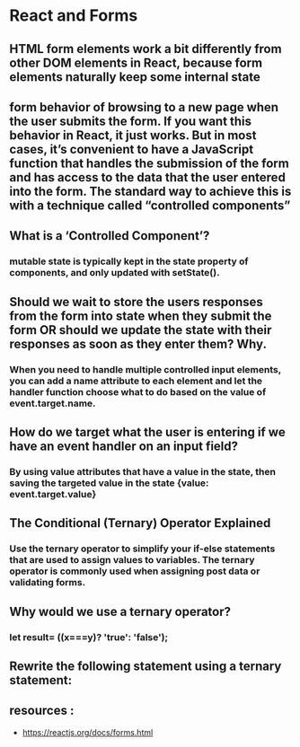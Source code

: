 # React and Forms

## HTML form elements work a bit differently from other DOM elements in React, because form elements naturally keep some internal state

## form behavior of browsing to a new page when the user submits the form. If you want this behavior in React, it just works. But in most cases, it’s convenient to have a JavaScript function that handles the submission of the form and has access to the data that the user entered into the form. The standard way to achieve this is with a technique called “controlled components”

## What is a ‘Controlled Component’?

###  mutable state is typically kept in the state property of components, and only updated with setState().

## Should we wait to store the users responses from the form into state when they submit the form OR should we update the state with their responses as soon as they enter them? Why.


### When you need to handle multiple controlled input elements, you can add a name attribute to each element and let the handler function choose what to do based on the value of event.target.name.


## How do we target what the user is entering if we have an event handler on an input field?

### By using value attributes that have a value in the state, then saving the targeted value in the state {value: event.target.value}

## The Conditional (Ternary) Operator Explained

### Use the ternary operator to simplify your if-else statements that are used to assign values to variables. The ternary operator is commonly used when assigning post data or validating forms.

## Why would we use a ternary operator?

###  let result= ((x===y)? 'true': 'false');

## Rewrite the following statement using a ternary statement:

## resources :

* https://reactjs.org/docs/forms.html

